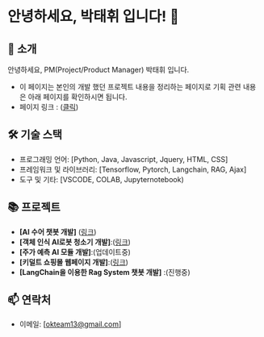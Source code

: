 # 안녕하세요, 박태휘 입니다! 👋

## 🌱 소개
안녕하세요, PM(Project/Product Manager) 박태휘 입니다. 
- 이 페이지는 본인의 개발 했던 프로젝트 내용을 정리하는 페이지로 기획 관련 내용은 아래 페이지를 확인하시면 됩니다. 
- 페이지 링크 : ([클릭](https://www.notion.so/5673c972a42a46daa42e30df865db9a6?v=354280ad5378473990b82b644cb74917&pvs=4))

## 🛠 기술 스택
- 프로그래밍 언어: [Python, Java, Javascript, Jquery, HTML, CSS]
- 프레임워크 및 라이브러리: [Tensorflow, Pytorch, Langchain, RAG, Ajax]
- 도구 및 기타: [VSCODE, COLAB, Jupyternotebook)

## 📚 프로젝트
- **[AI 수어 챗봇 개발]** ([링크](https://github.com/Leo-Moooon/soochaehwa-medical-sign-language-chatbot))
- **[객체 인식 AI로봇 청소기 개발]**:([링크](https://drive.google.com/file/d/1mHWfkTJI9CakCuxD89Myed6Z_NlB1QPl/view?usp=sharing))
- **[주가 예측 AI 모듈 개발]**:(업데이트중)
- **[키덜트 쇼핑몰 웹페이지 개발]**:([링크](https://drive.google.com/file/d/1Ri28U7wWUeFY7xnam79sXZ4bxbzarzwD/view?usp=sharing))
- **[LangChain을 이용한 Rag System 챗봇 개발]** :(진행중)

## 📫 연락처
- 이메일: [okteam13@gmail.com]
